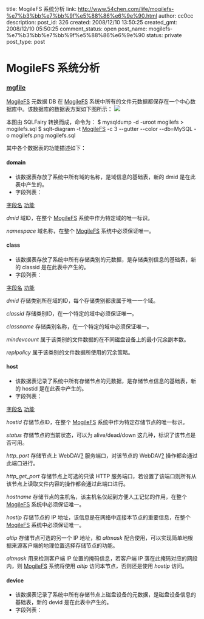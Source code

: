 title: MogileFS 系统分析
link: http://www.54chen.com/life/mogilefs-%e7%b3%bb%e7%bb%9f%e5%88%86%e6%9e%90.html
author: cc0cc
description: 
post_id: 326
created: 2008/12/10 13:50:25
created_gmt: 2008/12/10 05:50:25
comment_status: open
post_name: mogilefs-%e7%b3%bb%e7%bb%9f%e5%88%86%e6%9e%90
status: private
post_type: post

# MogileFS 系统分析

### [mgfile](/wp-content/uploads/2008/12/mgfile.rar)

[MogileFS](http://twiki.corp.cnb.yahoo.com:9999/twiki/bin/view/PlatForm/MogileFS) 元数据 DB 在 [MogileFS](http://twiki.corp.cnb.yahoo.com:9999/twiki/bin/view/PlatForm/MogileFS) 系统中所有的文件元数据都保存在一个中心数据库中。该数据库的数据表方案如下图所示： ![](http://twiki.corp.cnb.yahoo.com:9999/twiki/pub/PlatForm/MogileFSSystemAnalysis/mogilefs.png)

本图由 SQLFairy 转换而成，命令为： $ mysqldump -d -uroot mogilefs > mogilefs.sql $ sqlt-diagram -t [MogileFS](http://twiki.corp.cnb.yahoo.com:9999/twiki/bin/view/PlatForm/MogileFS) -c 3 --gutter --color --db=MySQL -o mogilefs.png mogilefs.sql

其中各个数据表的功能描述如下：  

#### domain

  * 该数据表存放了系统中所有域的名称，是域信息的基础表，新的 dmid 是在此表中产生的。
  * 字段列表：

[字段名](http://twiki.corp.cnb.yahoo.com:9999/twiki/bin/view/PlatForm/MogileFSSystemAnalysis?sortcol=0;table=1;up=0#sorted_table) [功能](http://twiki.corp.cnb.yahoo.com:9999/twiki/bin/view/PlatForm/MogileFSSystemAnalysis?sortcol=1;table=1;up=0#sorted_table)

_dmid_
域ID，在整个 [MogileFS](http://twiki.corp.cnb.yahoo.com:9999/twiki/bin/view/PlatForm/MogileFS) 系统中作为特定域的唯一标识。

_namespace_
域名称，在整个 [MogileFS](http://twiki.corp.cnb.yahoo.com:9999/twiki/bin/view/PlatForm/MogileFS) 系统中必须保证唯一。
  

#### class

  * 该数据表存放了系统中所有存储类别的元数据，是存储类别信息的基础表，新的 classid 是在此表中产生的。
  * 字段列表：

[字段名](http://twiki.corp.cnb.yahoo.com:9999/twiki/bin/view/PlatForm/MogileFSSystemAnalysis?sortcol=0;table=2;up=0#sorted_table) [功能](http://twiki.corp.cnb.yahoo.com:9999/twiki/bin/view/PlatForm/MogileFSSystemAnalysis?sortcol=1;table=2;up=0#sorted_table)

_dmid_
存储类别所在域的ID，每个存储类别都隶属于唯一一个域。

_classid_
存储类别ID，在一个特定的域中必须保证唯一。

_classname_
存储类别名称，在一个特定的域中必须保证唯一。

_mindevcount_
属于该类别的文件数据的在不同磁盘设备上的最小冗余副本数。

_replpolicy_
属于该类别的文件数据所使用的冗余策略。
  

#### host

  * 该数据表记录了系统中所有存储节点的元数据，是存储节点信息的基础表，新的 hostid 是在此表中产生的。
  * 字段列表：

[字段名](http://twiki.corp.cnb.yahoo.com:9999/twiki/bin/view/PlatForm/MogileFSSystemAnalysis?sortcol=0;table=3;up=0#sorted_table) [功能](http://twiki.corp.cnb.yahoo.com:9999/twiki/bin/view/PlatForm/MogileFSSystemAnalysis?sortcol=1;table=3;up=0#sorted_table)

_hostid_
存储节点ID，在整个 [MogileFS](http://twiki.corp.cnb.yahoo.com:9999/twiki/bin/view/PlatForm/MogileFS) 系统中作为特定存储节点的唯一标识。

_status_
存储节点的当前状态，可以为 alive/dead/down 这几种，标识了该节点是否可用。

_http_port_
存储节点上 WebDAV[?](http://twiki.corp.cnb.yahoo.com:9999/twiki/bin/edit/PlatForm/WebDAV?topicparent=PlatForm.MogileFSSystemAnalysis) 服务端口，对该节点的 WebDAV[?](http://twiki.corp.cnb.yahoo.com:9999/twiki/bin/edit/PlatForm/WebDAV?topicparent=PlatForm.MogileFSSystemAnalysis) 操作都会通过此端口进行。

_http_get_port_
存储节点上可选的只读 HTTP 服务端口，若设置了该端口则所有从该节点上读取文件内容的操作都会通过此端口进行。

_hostname_
存储节点的主机名，该主机名仅起到方便人工记忆的作用，在整个 [MogileFS](http://twiki.corp.cnb.yahoo.com:9999/twiki/bin/view/PlatForm/MogileFS) 系统中必须保证唯一。

_hostip_
存储节点的 IP 地址，该信息是在网络中连接本节点的重要信息，在整个 [MogileFS](http://twiki.corp.cnb.yahoo.com:9999/twiki/bin/view/PlatForm/MogileFS) 系统中必须保证唯一。

_altip_
存储节点可选的另一个 IP 地址，和 _altmask_ 配合使用，可以实现简单地根据来源客户端的地理位置选择存储节点的功能。

_altmask_
用来检测客户端 IP 位置的掩码信息，若客户端 IP 落在此掩码对应的网段内，则 [MogileFS](http://twiki.corp.cnb.yahoo.com:9999/twiki/bin/view/PlatForm/MogileFS) 系统将使用 _altip_ 访问本节点，否则还是使用 _hostip_ 访问。
  

#### device

  * 该数据表记录了系统中所有存储节点上磁盘设备的元数据，是磁盘设备信息的基础表，新的 devid 是在此表中产生的。
  * 字段列表：